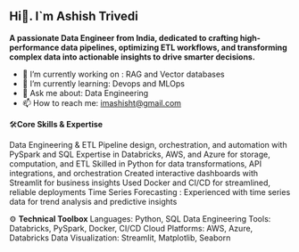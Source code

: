 ## Hi👋. I`m Ashish Trivedi

**A passionate Data Engineer from India, dedicated to crafting high-performance data pipelines, optimizing ETL workflows, and transforming complex data into actionable insights to drive smarter decisions.**

- 🔭 I’m currently working on : RAG and Vector databases
- 🌱 I’m currently learning: Devops and MLOps
- 💬 Ask me about: Data Engineering
- 📫 How to reach me: imashisht@gmail.com

🛠️**Core Skills & Expertise**

Data Engineering & ETL
Pipeline design, orchestration, and automation with PySpark and SQL
Expertise in Databricks, AWS, and Azure for storage, computation, and ETL
Skilled in Python for data transformations, API integrations, and orchestration
Created interactive dashboards with Streamlit for business insights
Used Docker and CI/CD for streamlined, reliable deployments
Time Series Forecasting : Experienced with time series data for trend analysis and predictive insights

⚙️ **Technical Toolbox**
Languages: Python, SQL
Data Engineering Tools: Databricks, PySpark, Docker, CI/CD
Cloud Platforms: AWS, Azure, Databricks
Data Visualization: Streamlit, Matplotlib, Seaborn
